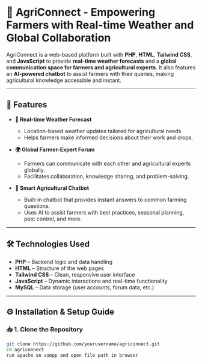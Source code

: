# 🌾 AgriConnect - Empowering Farmers with Real-time Weather and Global Collaboration

AgriConnect is a web-based platform built with **PHP**, **HTML**, **Tailwind CSS**, and **JavaScript** to provide **real-time weather forecasts** and a **global communication space for farmers and agricultural experts**. It also features an **AI-powered chatbot** to assist farmers with their queries, making agricultural knowledge accessible and instant.

---

## 🚀 Features

- **📡 Real-time Weather Forecast**
  - Location-based weather updates tailored for agricultural needs.
  - Helps farmers make informed decisions about their work and crops.

- **🌍 Global Farmer-Expert Forum**
  - Farmers can communicate with each other and agricultural experts globally.
  - Facilitates collaboration, knowledge sharing, and problem-solving.

- **🤖 Smart Agricultural Chatbot**
  - Built-in chatbot that provides instant answers to common farming questions.
  - Uses AI to assist farmers with best practices, seasonal planning, pest control, and more.

---

## 🛠️ Technologies Used

- **PHP** – Backend logic and data handling
- **HTML** – Structure of the web pages
- **Tailwind CSS** – Clean, responsive user interface
- **JavaScript** – Dynamic interactions and real-time functionality
- **MySQL** – Data storage (user accounts, forum data, etc.)

---

## ⚙️ Installation & Setup Guide

### 📥 1. Clone the Repository

```bash
git clone https://github.com/yourusername/agriconnect.git
cd agriconnect
run apache on xampp and open file path in browser
